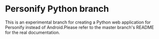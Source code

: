 # Personify Python branch
This is an experimental branch for creating a Python web application for Personify instead of Android.Please refer to the master branch's README for the real documentation.
